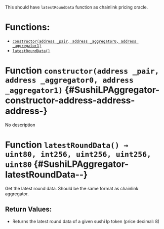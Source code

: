 This should have `latestRoundData` function as chainlink pricing oracle.

# Functions:
- [`constructor(address _pair, address _aggregator0, address _aggregator1)`](#SushiLPAggregator-constructor-address-address-address-)
- [`latestRoundData()`](#SushiLPAggregator-latestRoundData--)


# Function `constructor(address _pair, address _aggregator0, address _aggregator1)` {#SushiLPAggregator-constructor-address-address-address-}
No description
# Function `latestRoundData() → uint80, int256, uint256, uint256, uint80` {#SushiLPAggregator-latestRoundData--}
Get the latest round data. Should be the same format as chainlink aggregator.

## Return Values:
- Returns the latest round data of a given sushi lp token (price decimal: 8)

